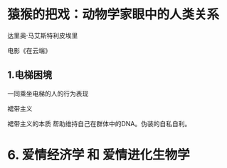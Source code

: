 # 猿猴的把戏：动物学家眼中的人类关系
达里奥·马艾斯特利皮埃里

电影《在云端》

##  1.电梯困境
一同乘坐电梯的人的行为表现


裙带主义

裙带主义的本质
帮助维持自己在群体中的DNA。伪装的自私自利。


# 6. 爱情经济学 和 爱情进化生物学
